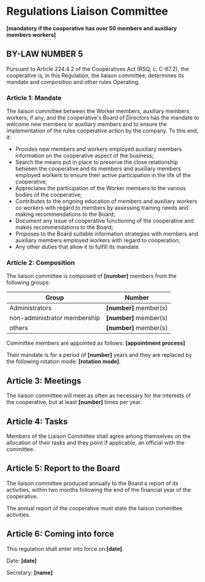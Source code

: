 ﻿Regulations Liaison Committee
=============================

**[mandatory if the cooperative has over 50 members and auxiliary members
workers]**


BY-LAW NUMBER 5
---------------

Pursuant to Article 224.4.2 of the Cooperatives Act (RSQ, c. C-67.2), the
cooperative is, in this Regulation, the liaison committee, determines its
mandate and composition and other rules Operating.

### Article 1: Mandate

The liaison committee between the Worker members, auxiliary members workers, if
any, and the cooperative's Board of Directors has the mandate to welcome new
members or auxiliary members and to ensure the implementation of the rules
cooperative action by the company. To this end, it:

* Provides new members and workers employed auxiliary members information on
  the cooperative aspect of the business;
* Search the means put in place to preserve the close relationship between the
  cooperative and its members and auxiliary members employed workers to ensure
  their active participation in the life of the cooperative;
* Appreciates the participation of the Worker members to the various bodies of
  the cooperative;
* Contributes to the ongoing education of members and auxiliary workers co
  workers with regard to members by assessing training needs and making
  recommendations to the Board;
* Document any issue of cooperative functioning of the cooperative and makes
  recommendations to the Board;
* Proposes to the Board suitable information strategies with members and
  auxiliary members employed workers with regard to cooperation;
* Any other duties that allow it to fulfill its mandate.


### Article 2: Composition

The liaison committee is composed of **[number]** members from the following
groups:

|                Group              |         Number         |
| --------------------------------- | ---------------------- |
| Administrators                    | **[number]** member(s) |
| non-administrator membership      | **[number]** member(s) |
| others                            | **[number]** member(s) |

Committee members are appointed as follows: **[appointment process]**

Their mandate is for a period of **[number]** years and they are replaced by
the following rotation mode: **[rotation mode]**.

Article 3: Meetings
-------------------

The liaison committee will meet as often as necessary for the interests of the
cooperative, but at least **[number]** times per year.

Article 4: Tasks
----------------

Members of the Liaison Committee shall agree among themselves on the allocation
of their tasks and they point if applicable, an official with the committee.

Article 5: Report to the Board
------------------------------

The liaison committee produced annually to the Board a report of its
activities, within two months following the end of the financial year of the
cooperative.

The annual report of the cooperative must state the liaison committee
activities.

Article 6: Coming into force
----------------------------

This regulation shall enter into force on **[date]**.

Date: **[date]**

Secretary: **[name]**

